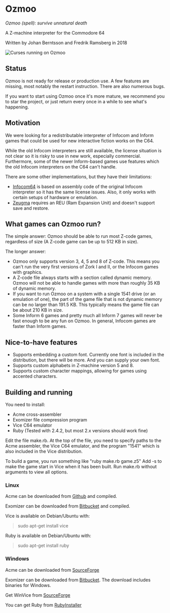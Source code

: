 # Ozmoo

*Ozmoo (spell): survive unnatural death*

A Z-machine interpreter for the Commodore 64 

Written by Johan Berntsson and Fredrik Ramsberg in 2018

![Curses running on Ozmoo](https://github.com/johanberntsson/ozmoo/blob/master/screenshots/curses.png)


## Status

Ozmoo is not ready for release or production use. A few features are missing, most notably the restart instruction. There are also numerous bugs.

If you want to start using Ozmoo once it's more mature, we recommend you to star the project, or just return every once in a while to see what's happening.

## Motivation

We were looking for a redistributable interpreter of Infocom and Inform games that could be used for new interactive fiction works on the C64.

While the old Infocom interpreters are still available, the license situation is not clear so it is risky to use in new work, especially commercial. Furthermore, some of the newer Inform-based games use features which the old Infocom interpreters on the C64 can't handle.

There are some other implementations, but they have their limitations:
* [Infocom64](https://github.com/christopherkobayashi/infocom64) is based on assembly code of the original Infocom interpreter so it has the same license issues. Also, it only works with certain setups of hardware or emulation.
* [Zeugma](https://www.linusakesson.net/software/zeugma/index.php) requires an REU (Ram Expansion Unit) and doesn't support save and restore.

## What games can Ozmoo run?

The simple answer: Ozmoo should be able to run most Z-code games, regardless of size (A Z-code game can be up to 512 KB in size).

The longer answer:
* Ozmoo only supports version 3, 4, 5 and 8 of Z-code. This means you can't run the very first versions of Zork I and II, or the Infocom games with graphics.
* A Z-code file always starts with a section called dynamic memory. Ozmoo will not be able to handle games with more than roughly 35 KB of dynamic memory.
* If you want to run Ozmoo on a system with a single 1541 drive (or an emulation of one), the part of the game file that is not dynamic memory can be no larger than 191.5 KB. This typically means the game file can be about 210 KB in size.
* Some Inform 6 games and pretty much all Inform 7 games will never be fast enough to be any fun on Ozmoo. In general, Infocom games are faster than Inform games.

## Nice-to-have features

* Supports embedding a custom font. Currently one font is included in the distribution, but there will be more. And you can supply your own font.
* Supports custom alphabets in Z-machine version 5 and 8.
* Supports custom character mappings, allowing for games using accented characters.

## Building and running

You need to install:
* Acme cross-assembler
* Exomizer file compression program
* Vice C64 emulator
* Ruby (Tested with 2.4.2, but most 2.x versions should work fine)

Edit the file make.rb. At the top of the file, you need to specify paths to the Acme assembler, the Vice C64 emulator, and the program "1541" which is also included in the Vice distribution.

To build a game, you run something like "ruby make.rb game.z5" Add -s to make the game start in Vice when it has been built. Run make.rb without arguments to view all options.

### Linux

Acme can be downloaded from [Github](https://github.com/meonwax/acme) and compiled.

Exomizer can be downloaded from [Bitbucket](https://bitbucket.org/magli143/exomizer/wiki/Home) and compiled.

Vice is available on Debian/Ubuntu with:
> sudo apt-get install vice

Ruby is available on Debian/Ubuntu with:
> sudo apt-get install ruby

### Windows

Acme can be downloaded from [SourceForge](https://sourceforge.net/projects/acme-crossass/)

Exomizer can be downloaded from [Bitbucket](https://bitbucket.org/magli143/exomizer/wiki/Home). The download includes binaries for Windows.

Get WinVice from [SourceForge](http://vice-emu.sourceforge.net/)

You can get Ruby from [RubyInstaller](https://rubyinstaller.org/)

